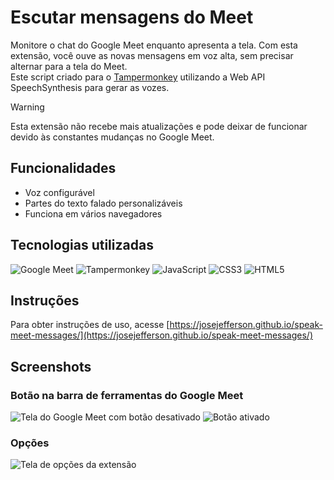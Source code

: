 # Escutar mensagens do Meet

Monitore o chat do Google Meet enquanto apresenta a tela. Com esta extensão, você ouve as novas mensagens em voz alta, sem precisar alternar para a tela do Meet.\
Este script criado para o [Tampermonkey](https://www.tampermonkey.net/) utilizando a Web API SpeechSynthesis para gerar as vozes.

> [!WARNING]  
> Esta extensão não recebe mais atualizações e pode deixar de funcionar devido às constantes mudanças no Google Meet.

## Funcionalidades

- Voz configurável
- Partes do texto falado personalizáveis
- Funciona em vários navegadores

## Tecnologias utilizadas

![Google Meet](https://img.shields.io/badge/Google%20Meet-00897B?style=for-the-badge&logo=google-meet&logoColor=white)
![Tampermonkey](https://img.shields.io/badge/tampermonkey-%23222222.svg?style=for-the-badge&logo=tampermonkey&logoColor=%23white)
![JavaScript](https://img.shields.io/badge/javascript-%23323330.svg?style=for-the-badge&logo=javascript&logoColor=%23F7DF1E)
![CSS3](https://img.shields.io/badge/css3-%231572B6.svg?style=for-the-badge&logo=css3&logoColor=white)
![HTML5](https://img.shields.io/badge/html5-%23E34F26.svg?style=for-the-badge&logo=html5&logoColor=white)

## Instruções

Para obter instruções de uso, acesse [https://josejefferson.github.io/speak-meet-messages/](https://josejefferson.github.io/speak-meet-messages/)

## Screenshots

### Botão na barra de ferramentas do Google Meet

![Tela do Google Meet com botão desativado](https://github.com/josejefferson/speak-meet-messages/assets/52979246/bb6298a3-8284-45c0-9b57-cf5c2dc39a9f)
![Botão ativado](https://github.com/josejefferson/speak-meet-messages/assets/52979246/e9ab013a-8cf9-4f10-8b53-68bcf90dceba)

### Opções

![Tela de opções da extensão](https://github.com/josejefferson/speak-meet-messages/assets/52979246/217b4f1b-d596-4192-b085-f77b82eb2000)
